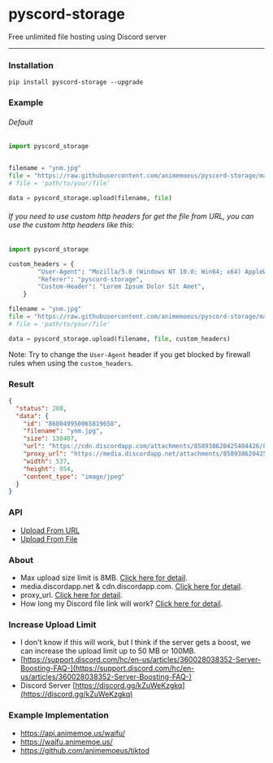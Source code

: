 # pyscord-storage

Free unlimited file hosting using Discord server

---

### Installation

```
pip install pyscord-storage --upgrade
```

### Example

###### Default

```python
import pyscord_storage


filename = "ynm.jpg"
file = "https://raw.githubusercontent.com/animemoeus/pyscord-storage/master/sample.jpg"
# file = 'path/to/your/file'

data = pyscord_storage.upload(filename, file)
```

###### If you need to use custom http headers for get the file from URL, you can use the custom http headers like this:

```python
import pyscord_storage

custom_headers = {
        "User-Agent": "Mozilla/5.0 (Windows NT 10.0; Win64; x64) AppleWebKit/537.36 (KHTML, like Gecko) Chrome/91.0.4472.124 Safari/537.36",
        "Referer": "pyscord-storage",
        "Custom-Header": "Lorem Ipsum Dolor Sit Amet",
    }

filename = "ynm.jpg"
file = "https://raw.githubusercontent.com/animemoeus/pyscord-storage/master/sample.jpg"
# file = 'path/to/your/file'

data = pyscord_storage.upload(filename, file, custom_headers)
```

Note: Try to change the `User-Agent` header if you get blocked by firewall rules when using the `custom_headers`.

### Result

```json
{
  "status": 200,
  "data": {
    "id": "860049950065819658",
    "filename": "ynm.jpg",
    "size": 130407,
    "url": "https://cdn.discordapp.com/attachments/858938620425404426/860049950065819658/ynm.jpg",
    "proxy_url": "https://media.discordapp.net/attachments/858938620425404426/860049950065819658/ynm.jpg",
    "width": 537,
    "height": 954,
    "content_type": "image/jpeg"
  }
}
```

### API

- [Upload From URL](https://discord-storage.animemoe.us/upload-from-url/)
- [Upload From File](https://discord-storage.animemoe.us/upload-from-file/)

### About

- Max upload size limit is 8MB. [Click here for detail](https://support.discord.com/hc/en-us/community/posts/360031101592-Increase-max-file-size-for-free-accounts).
- media.discordapp.net & cdn.discordapp.com. [Click here for detail](https://www.reddit.com/r/discordapp/comments/e8lgj2/mediadiscordappnet_cdndiscordappcom/).
- proxy_url. [Click here for detail](https://www.reddit.com/r/discordapp/comments/f1ixly/.discord_adding_lower_width_and_height_to_linked/).
- How long my Discord file link will work? [Click here for detail](https://support.discord.com/hc/en-us/community/posts/360061593771-Privacy-for-CDN-attachements).

### Increase Upload Limit

- I don't know if this will work, but I think if the server gets a boost, we can increase the upload limit up to 50 MB or 100MB.
- [https://support.discord.com/hc/en-us/articles/360028038352-Server-Boosting-FAQ-](https://support.discord.com/hc/en-us/articles/360028038352-Server-Boosting-FAQ-)
- Discord Server [https://discord.gg/kZuWeKzgkq](https://discord.gg/kZuWeKzgkq)

### Example Implementation

- https://api.animemoe.us/waifu/
- https://waifu.animemoe.us/
- https://github.com/animemoeus/tiktod
